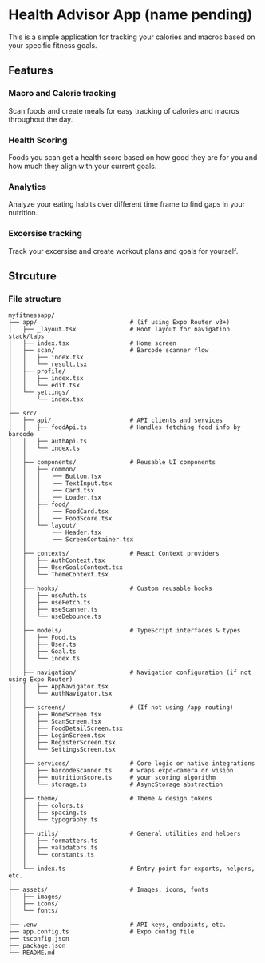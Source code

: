 # Health Advisor App (name pending)

This is a simple application for tracking your calories and macros based on your specific fitness goals.

## Features

### Macro and Calorie tracking

Scan foods and create meals for easy tracking of calories and macros throughout the day.

### Health Scoring

Foods you scan get a health score based on how good they are for you and how much they align with your current goals.

### Analytics

Analyze your eating habits over different time frame to find gaps in your nutrition.

### Excersise tracking

Track your excersise and create workout plans and goals for yourself.

## Strcuture

### File structure

```
myfitnessapp/
├── app/                          # (if using Expo Router v3+)
│   ├── _layout.tsx               # Root layout for navigation stack/tabs
│   ├── index.tsx                 # Home screen
│   ├── scan/                     # Barcode scanner flow
│   │   ├── index.tsx
│   │   └── result.tsx
│   ├── profile/
│   │   ├── index.tsx
│   │   └── edit.tsx
│   └── settings/
│       └── index.tsx
│
├── src/
│   ├── api/                      # API clients and services
│   │   ├── foodApi.ts            # Handles fetching food info by barcode
│   │   ├── authApi.ts
│   │   └── index.ts
│   │
│   ├── components/               # Reusable UI components
│   │   ├── common/
│   │   │   ├── Button.tsx
│   │   │   ├── TextInput.tsx
│   │   │   ├── Card.tsx
│   │   │   └── Loader.tsx
│   │   ├── food/
│   │   │   ├── FoodCard.tsx
│   │   │   └── FoodScore.tsx
│   │   └── layout/
│   │       ├── Header.tsx
│   │       └── ScreenContainer.tsx
│   │
│   ├── contexts/                 # React Context providers
│   │   ├── AuthContext.tsx
│   │   ├── UserGoalsContext.tsx
│   │   └── ThemeContext.tsx
│   │
│   ├── hooks/                    # Custom reusable hooks
│   │   ├── useAuth.ts
│   │   ├── useFetch.ts
│   │   ├── useScanner.ts
│   │   └── useDebounce.ts
│   │
│   ├── models/                   # TypeScript interfaces & types
│   │   ├── Food.ts
│   │   ├── User.ts
│   │   ├── Goal.ts
│   │   └── index.ts
│   │
│   ├── navigation/               # Navigation configuration (if not using Expo Router)
│   │   ├── AppNavigator.tsx
│   │   └── AuthNavigator.tsx
│   │
│   ├── screens/                  # (If not using /app routing)
│   │   ├── HomeScreen.tsx
│   │   ├── ScanScreen.tsx
│   │   ├── FoodDetailScreen.tsx
│   │   ├── LoginScreen.tsx
│   │   ├── RegisterScreen.tsx
│   │   └── SettingsScreen.tsx
│   │
│   ├── services/                 # Core logic or native integrations
│   │   ├── barcodeScanner.ts     # wraps expo-camera or vision
│   │   ├── nutritionScore.ts     # your scoring algorithm
│   │   └── storage.ts            # AsyncStorage abstraction
│   │
│   ├── theme/                    # Theme & design tokens
│   │   ├── colors.ts
│   │   ├── spacing.ts
│   │   └── typography.ts
│   │
│   ├── utils/                    # General utilities and helpers
│   │   ├── formatters.ts
│   │   ├── validators.ts
│   │   └── constants.ts
│   │
│   └── index.ts                  # Entry point for exports, helpers, etc.
│
├── assets/                       # Images, icons, fonts
│   ├── images/
│   ├── icons/
│   └── fonts/
│
├── .env                          # API keys, endpoints, etc.
├── app.config.ts                 # Expo config file
├── tsconfig.json
├── package.json
└── README.md
```
